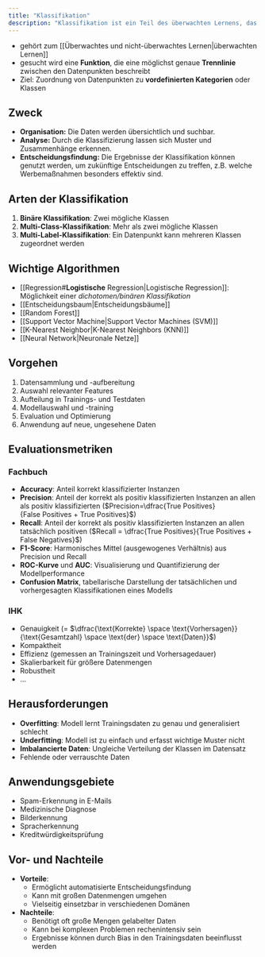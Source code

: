 ```yaml
---
title: "Klassifikation"
description: "Klassifikation ist ein Teil des überwachten Lernens, das Datenpunkte zu vordefinierten Kategorien zuordnet. Algorithmen wie logistische Regression, Entscheidungsbäume und KNN werden verwendet, mit Metriken wie Accuracy und Precision zur Evaluation."
---
```


- gehört zum [[Überwachtes und nicht-überwachtes Lernen|überwachten Lernen]]
- gesucht wird eine **Funktion**, die eine möglichst genaue **Trennlinie** zwischen den Datenpunkten beschreibt
- Ziel: Zuordnung von Datenpunkten zu **vordefinierten Kategorien** oder Klassen

## Zweck
- **Organisation:** Die Daten werden übersichtlich und suchbar.
- **Analyse:** Durch die Klassifizierung lassen sich Muster und Zusammenhänge erkennen.
- **Entscheidungsfindung:** Die Ergebnisse der Klassifikation können genutzt werden, um zukünftige Entscheidungen zu treffen, z.B. welche Werbemaßnahmen besonders effektiv sind.

## Arten der Klassifikation
1. **Binäre Klassifikation**: Zwei mögliche Klassen
2. **Multi-Class-Klassifikation**: Mehr als zwei mögliche Klassen
3. **Multi-Label-Klassifikation**: Ein Datenpunkt kann mehreren Klassen zugeordnet werden

## Wichtige Algorithmen
- [[Regression#**Logistische** Regression|Logistische Regression]]: Möglichkeit einer *dichotomen/binären Klassifikation*
- [[Entscheidungsbaum|Entscheidungsbäume]]
- [[Random Forest]]
- [[Support Vector Machine|Support Vector Machines (SVM)]]
- [[K-Nearest Neighbor|K-Nearest Neighbors (KNN)]]
- [[Neural Network|Neuronale Netze]]

## Vorgehen
1. Datensammlung und -aufbereitung
2. Auswahl relevanter Features
3. Aufteilung in Trainings- und Testdaten
4. Modellauswahl und -training
5. Evaluation und Optimierung
6. Anwendung auf neue, ungesehene Daten

## Evaluationsmetriken
### Fachbuch
- **Accuracy**: Anteil korrekt klassifizierter Instanzen
- **Precision**: Anteil der korrekt als positiv klassifizierten Instanzen an allen als positiv klassifizierten ($Precision=\dfrac{True Positives}{False Positives + True Positives}​$)
- **Recall**: Anteil der korrekt als positiv klassifizierten Instanzen an allen tatsächlich positiven ($Recall = \dfrac{True Positives}{True Positives + False Negatives}$)
- **F1-Score**: Harmonisches Mittel (ausgewogenes Verhältnis) aus Precision und Recall
- **ROC-Kurve** und **AUC**: Visualisierung und Quantifizierung der Modellperformance
- **Confusion Matrix**, tabellarische Darstellung der tatsächlichen und vorhergesagten Klassifikationen eines Modells

### IHK
- Genauigkeit (= $\dfrac{\text{Korrekte} \space \text{Vorhersagen}}{\text{Gesamtzahl} \space \text{der} \space \text{Daten}}$)
- Kompaktheit
- Effizienz (gemessen an Trainingszeit und Vorhersagedauer)
- Skalierbarkeit für größere Datenmengen
- Robustheit
- ...

## Herausforderungen
- **Overfitting**: Modell lernt Trainingsdaten zu genau und generalisiert schlecht
- **Underfitting**: Modell ist zu einfach und erfasst wichtige Muster nicht
- **Imbalancierte Daten**: Ungleiche Verteilung der Klassen im Datensatz
- Fehlende oder verrauschte Daten

## Anwendungsgebiete
- Spam-Erkennung in E-Mails
- Medizinische Diagnose
- Bilderkennung
- Spracherkennung
- Kreditwürdigkeitsprüfung

## Vor- und Nachteile
- **Vorteile**:
	- Ermöglicht automatisierte Entscheidungsfindung
	- Kann mit großen Datenmengen umgehen
	- Vielseitig einsetzbar in verschiedenen Domänen
- **Nachteile**:
	- Benötigt oft große Mengen gelabelter Daten
	- Kann bei komplexen Problemen rechenintensiv sein
	- Ergebnisse können durch Bias in den Trainingsdaten beeinflusst werden


